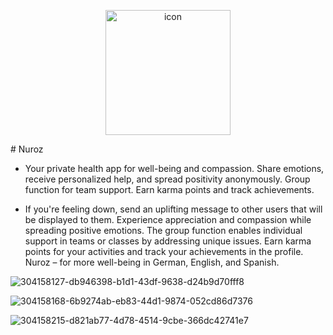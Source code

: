 <p align="center">
  <img src="https://github.com/nauriculus/Nuroz/assets/24634581/a6cc7ebc-c5b7-4d28-af7a-aae69d2eeecb" alt="icon" width="200"/>
</p>
# Nuroz

- Your private health app for well-being and compassion. Share emotions, receive personalized help, and spread positivity anonymously. Group function for team support. Earn karma points and track achievements.

- If you're feeling down, send an uplifting message to other users that will be displayed to them. Experience appreciation and compassion while spreading positive emotions. The group function enables individual support in teams or classes by addressing unique issues. Earn karma points for your activities and track your achievements in the profile. Nuroz – for more well-being in German, English, and Spanish.

![304158127-db946398-b1d1-43df-9638-d24b9d70fff8](https://github.com/nauriculus/Nuroz/assets/24634581/0b0cd2c0-bffb-4e91-9227-273f3920ef8a)

![304158168-6b9274ab-eb83-44d1-9874-052cd86d7376](https://github.com/nauriculus/Nuroz/assets/24634581/17b4759b-f757-4346-b91a-9dbf36518fba)

![304158215-d821ab77-4d78-4514-9cbe-366dc42741e7](https://github.com/nauriculus/Nuroz/assets/24634581/2d74a2e5-55b9-4a80-bd3e-c065ba7e3640)

